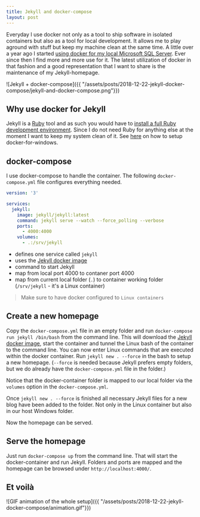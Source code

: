 ```yaml
---
title: Jekyll and docker-compose
layout: post
---
```

Everyday I use docker not only as a tool to ship software in isolated containers but also as a tool for local development. It allows me to play aground with stuff but keep my machine clean at the same time. A little over a year ago I started [using docker for my local Microsoft SQL Server](http://matthiaslischka.at/2017/10/14/hello-docker-for-windows-world/). Ever since then I find more and more use for it.
The latest utilization of docker in that fashion and a good representation that I want to share is the maintenance of my Jekyll-homepage.

![Jekyll + docker-compose]({{ "/assets/posts/2018-12-22-jekyll-docker-compose/jekyll-and-docker-compose.png"}})

## Why use docker for Jekyll

Jekyll is a [Ruby](https://www.ruby-lang.org) tool and as such you would have to [install a full Ruby development environment](https://jekyllrb.com/docs/installation/). Since I do not need Ruby for anything else at the moment I want to keep my system clean of it. See [here](http://matthiaslischka.at/2017/10/14/hello-docker-for-windows-world/) on how to setup docker-for-windows.

## docker-compose

I use docker-compose to handle the container. The following `docker-compose.yml` file configures everything needed.
```yml
version: '3'

services:
  jekyll:
    image: jekyll/jekyll:latest
    command: jekyll serve --watch --force_polling --verbose
    ports:
      - 4000:4000
    volumes:
      - .:/srv/jekyll
```

 - defines one service called `jekyll`
 - uses the [Jekyll docker image](https://hub.docker.com/r/jekyll/jekyll)
 - command to start Jekyll
 - map from local port 4000 to contaner port 4000
 - map from current local folder (`.`) to container working folder (`/srv/jekyll` - it's a Linux container)

  > Make sure to have docker configured to `Linux containers`

## Create a new homepage

Copy the `docker-compose.yml` file in an empty folder and run `docker-compose run jekyll /bin/bash` from the command line. This will download the [Jekyll docker image](https://hub.docker.com/r/jekyll/jekyll), start the container and tunnel the Linux bash of the container to the command line. You can now enter Linux commands that are executed within the docker container.
Run `jekyll new . --force` in the bash to setup a new homepage. (`--force` is needed because Jekyll prefers empty folders, but we do already have the `docker-compose.yml` file in the folder.)

Notice that the docker-container folder is mapped to our local folder via the `volumes` option in the `docker-compose.yml`.

Once `jekyll new . --force` is finished all necessary Jekyll files for a new blog have been added to the folder. Not only in the Linux container but also in our host Windows folder. 

Now the homepage can be served.
	
## Serve the homepage

Just run `docker-compose up` from the command line. That will start the docker-container and run Jekyll. Folders and ports are mapped and the homepage can be browsed under `http://localhost:4000/`.

## Et voilà

![GIF animation of the whole setup]({{ "/assets/posts/2018-12-22-jekyll-docker-compose/animation.gif"}})